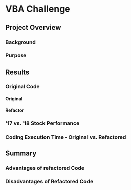 # VBA Challenge

## Project Overview

### Background

### Purpose
## Results


### Original Code

#### Original

#### Refactor

### '17 vs. '18 Stock Performance


### Coding Execution Time - Original vs. Refactored


## Summary


### Advantages of refactored Code


### Disadvantages of Refactored Code
